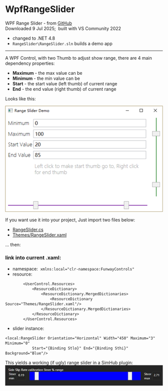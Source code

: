 # WpfRangeSlider
WPF Range Slider - from [GitHub](https://github.com/funwaywang/WpfRangeSlider)  
Downloaded 9 Jul 2025;&nbsp; built with VS Community 2022
- changed to .NET 4.8
- `RangeSlider\RangeSlider.sln` builds a demo app

---

A WPF Control, with two Thumb to adjust show range,
there are 4 main dependency properties:

* **Maximum** - the max value can be
* **Minimum** - the min value can be
* **Start** - the start value (left thumb) of current range
* **End** - the end value (right thumb) of current range

Looks like this:

![alt text](screenshot.png)

If you want use it into your project, Just import two files below:
* [RangeSlider.cs](https://github.com/funwaywang/WpfRangeSlider/blob/master/RangeSlider/RangeSlider/RangeSlider.cs)
* [Themes/RangeSlider.xaml](https://github.com/funwaywang/WpfRangeSlider/blob/master/RangeSlider/RangeSlider/Themes/RangeSlider.xaml)

... then:
### link into current .xaml:
- namespace:&nbsp; `xmlns:local="clr-namespace:FunwayControls"`
- resource:
```
        <UserControl.Resources>
            <ResourceDictionary>
                <ResourceDictionary.MergedDictionaries>
                    <ResourceDictionary Source="Themes/RangeSlider.xaml"/>
                </ResourceDictionary.MergedDictionaries>
            </ResourceDictionary>
        </UserControl.Resources> 
```
- slider instance:&nbsp;
```
<local:RangeSlider Orientation="Horizontal" Width="450" Maximum="3" Minimum="0"
			Start="{Binding Stlo}" End="{Binding Sthi}" Background="Blue"/>
```
This yields a working (if ugly) range slider in a SimHub plugin:  
![](Blue.jpg)
